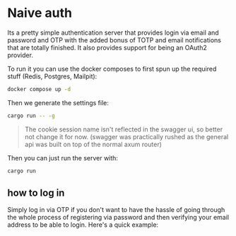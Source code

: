# Naive auth

Its a pretty simple authentication server that provides login via email and password and OTP with the added bonus of TOTP and email notifications that are totally finished. It also provides support for being an OAuth2 provider.

To run it you can use the docker composes to first spun up the required stuff (Redis, Postgres, Mailpit):

```sh
docker compose up -d
```

Then we generate the settings file:

```sh
cargo run -- -g
```

> The cookie session name isn't reflected in the swagger ui, so better not change it for now. (swagger was practically rushed as the general api was built on top of the normal axum router)

Then you can just run the server with:

```sh
cargo run
```

## how to log in

Simply log in via OTP if you don't want to have the hassle of going through the whole process of registering via password and then verifying your email address to be able to login. Here's a quick example:

